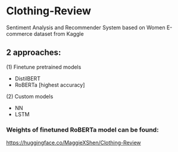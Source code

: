 # Clothing-Review
Sentiment Analysis and Recommender System based on Women E-commerce dataset from Kaggle

## 2 approaches:
(1) Finetune pretrained models
- DistilBERT
- RoBERTa [highest accuracy]

(2) Custom models
- NN
- LSTM

### Weights of finetuned RoBERTa model can be found: 
https://huggingface.co/MaggieXShen/Clothing-Review
